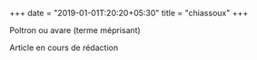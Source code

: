 +++
date = "2019-01-01T:20:20+05:30"
title = "chiassoux"
+++

Poltron ou avare (terme méprisant)
<!--more-->
Article en cours de rédaction

> 
